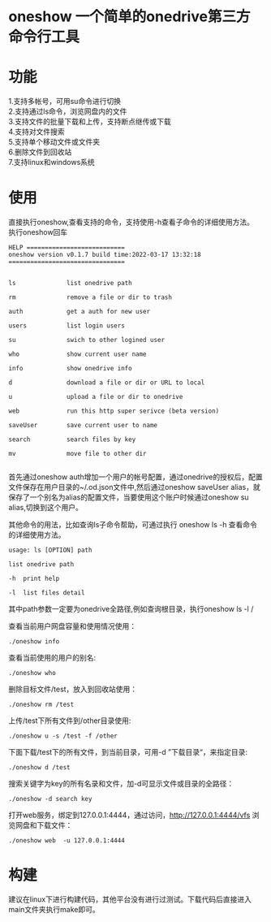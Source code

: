 # oneshow 一个简单的onedrive第三方命令行工具

# 功能

1.支持多帐号，可用su命令进行切换  
2.支持通过ls命令，浏览网盘内的文件  
3.支持文件的批量下载和上传，支持断点继传或下载  
4.支持对文件搜索  
5.支持单个移动文件或文件夹  
6.删除文件到回收站  
7.支持linux和windows系统  

# 使用
直接执行oneshow,查看支持的命令，支持使用-h查看子命令的详细使用方法。  
执行oneshow回车
```
HELP ===========================
oneshow version v0.1.7 build time:2022-03-17 13:32:18 
================================


ls              list onedrive path

rm              remove a file or dir to trash

auth            get a auth for new user

users           list login users

su              swich to other logined user

who             show current user name

info            show onedrive info

d               download a file or dir or URL to local

u               upload a file or dir to onedrive

web             run this http super serivce (beta version)

saveUser        save current user to name

search          search files by key

mv              move file to other dir


```

首先通过oneshow auth增加一个用户的帐号配置，通过onedrive的授权后，配置文件保存在用户目录的~/.od.json文件中,然后通过oneshow saveUser alias，就保存了一个别名为alias的配置文件，当要使用这个账户时候通过oneshow su alias,切换到这个用户。

其他命令的用法，比如查询ls子命令帮助，可通过执行 oneshow ls -h 查看命令的详细使用方法。

```
usage: ls [OPTION] path

list onedrive path

-h  print help

-l  list files detail
```
其中path参数一定要为onedrive全路径,例如查询根目录，执行oneshow ls -l /  

查看当前用户网盘容量和使用情况使用：

```
./oneshow info

```

查看当前使用的用户的别名:
```
./oneshow who

```

删除目标文件/test，放入到回收站使用：
```
./oneshow rm /test
```
上传/test下所有文件到/other目录使用:
```
./oneshow u -s /test -f /other

```
下面下载/test下的所有文件，到当前目录，可用-d ”下载目录“，来指定目录:
```
./oneshow d /test

```

搜索关键字为key的所有名录和文件，加-d可显示文件或目录的全路径：
```
./oneshow -d search key

```
打开web服务，绑定到127.0.0.1:4444，通过访问，http://127.0.0.1:4444/vfs 浏览网盘和下载文件：
```
./oneshow web  -u 127.0.0.1:4444

```

# 构建

建议在linux下进行构建代码，其他平台没有进行过测试。下载代码后直接进入main文件夹执行make即可。

